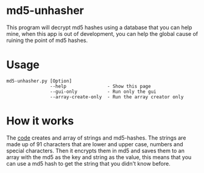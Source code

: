 # md5-unhasher
This program will decrypt md5 hashes using a database that you can help mine, when this app is out of development, you can help the global cause of ruining the point of md5 hashes.

# Usage 
```
md5-unhasher.py [Option]  
                --help               - Show this page  
                --gui-only           - Run only the gui  
                --array-create-only  - Run the array creator only
```

# How it works
The [code](msic/array_creator.py) creates and array of strings and md5-hashes. The strings are made up of 91 characters that are lower and upper case, numbers and special characters. Then it encrypts them in md5 and saves them to an array with the md5 as the key and string as the value, this means that you can use a md5 hash to get the string that you didn't know before.